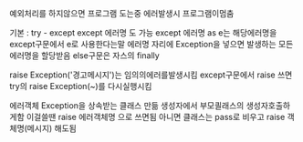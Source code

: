 예외처리를 하지않으면 프로그램 도는중 에러발생시 프로그램이멈춤

기본 : try - except
except 에러명 도 가능
except 에러명 as e는 해당에러명을 except구문에서 e로 사용한다는말
에러명 자리에 Exception을 넣으면 발생하는 모든 에러명을 할당받음
else구문은 자스의 finally

raise Exception('경고메시지')는 임의의에러를발생시킴
except구문에서 raise 쓰면 try의 raise Exception(~)를 다시실행시킴

에러객체
Exception을 상속받는 클래스 만듦
생성자에서 부모킐래스의 생성자호출하게함
이걸쓸땐 raise 에러객체명 으로 쓰면됨
아니면 클래스는 pass로 비우고 raise 객체명(메시지) 해도됨
